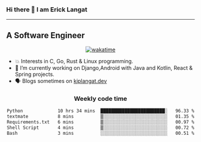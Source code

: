 ### Hi there 👋 I am Erick Langat
---
## A Software Engineer

<div align="center">
  
[![wakatime](https://wakatime.com/badge/user/55eadf42-c1c5-4930-b153-72952ac5ca5c.svg)](https://wakatime.com/@55eadf42-c1c5-4930-b153-72952ac5ca5c)

</div>

<!--
**elkiplangat/elkiplangat** is a ✨ _special_ ✨ repository because its `README.md` (this file) appears on your GitHub profile.

Here are some ideas to get you started:

- 🔭 I’m currently working on ...
- 🌱 I’m currently learning ...
- 👯 I’m looking to collaborate on ...
- 🤔 I’m looking for help with ...
- 💬 Ask me about ...
- 📫 How to reach me: ...
- 😄 Pronouns: ...
- ⚡ Fun fact: ...
-->
- 💥 Interests in C, Go, Rust & Linux programming. 
- 🔭 I’m currently working on Django,Android with Java and Kotlin, React & Spring projects.
-  🗣️ Blogs sometimes on [kiplangat.dev](https://kiplangat.dev)

<div align="center">
  <h3> Weekly code time </h3>

<!--START_SECTION:waka-->

```txt
Python             10 hrs 34 mins  ████████████████████████░   96.33 %
textmate           8 mins          ▒░░░░░░░░░░░░░░░░░░░░░░░░   01.35 %
Requirements.txt   6 mins          ▒░░░░░░░░░░░░░░░░░░░░░░░░   00.97 %
Shell Script       4 mins          ▒░░░░░░░░░░░░░░░░░░░░░░░░   00.72 %
Bash               3 mins          ░░░░░░░░░░░░░░░░░░░░░░░░░   00.51 %
```

<!--END_SECTION:waka-->

</div>
